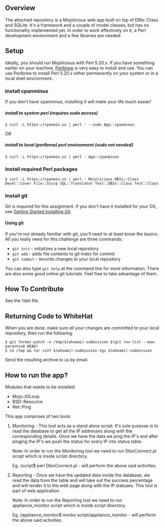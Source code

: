 ## Overview

The attached repository is a Mojolicious web app built on top of DBIx::Class
and SQLite.  It's a framework and a couple of model classes, but has no
functionality implemented yet.  In order to work effectively on it, a Perl
development environment and a few libraries are needed.

## Setup




Ideally, you should run Mojolicious with Perl 5.20.x. If you have something
earlier on your machine, [Perlbrew](http://perlbrew.pl/) is very easy to
install and use. You can use Perlbrew to install Perl 5.20.x either permanently
on your system or in a local shell environment.

### Install cpanminus
If you don't have cpanminus, installing it will make your life much easier!

##### install to system perl (requires sudo access)
```
$ curl -L https://cpanmin.us | perl - --sudo App::cpanminus
```

_OR_

##### install to local (perlbrew) perl environment (sudo not needed)
```
$ curl -L https://cpanmin.us | perl - App::cpanminus
```

### Install required Perl packages
```
$ curl -L https://cpanmin.us | perl - Mojolicious DBIx::Class Devel::Cover File::Slurp SQL::Translator Test::DBIx::Class Test::Class
```

### Install git
Git is required for this assignment. If you don't have it installed for your OS,
see [Getting Started Installing Git](https://git-scm.com/book/en/v2/Getting-Started-Installing-Git).

#### Using git
If you're not already familiar with git, you'll need to at least know the basics. All you really
need for this challenge are three commands:

* ```git init```   - initializes a new local repository
* ```git add```    - adds file contents to git index for commit
* ```git commit``` - records changes to your local repository

You can also type ```git help``` at the command line for more information.
There are also some good online git tutorials. Feel free to take advantage of them.

## How To Contribute

See the `TODO` file.

## Returning Code to WhiteHat

When you are done, make sure *all* your changes are committed to your local repository,
then run the following:

```
$ git format-patch -o /tmp/$(whoami)-submission $(git rev-list --max-parents=0 HEAD)
$ cd /tmp && tar czvf $(whoami)-submission.tgz $(whoami)-submission
```

Send the resulting archive to us by email.

## How to run the app?

Modules that needs to be installed
- Mojo::IOLoop
- BSD::Resource
- Net::Ping

This app comprises of two tools:
1) Monitoring - This tool acts as a stand alone script. It's sole purpose is to read the database to get
   all the IP addresses along with the corresponding details. Once we have the data we ping the IP's
   and after pinging the IP's we push the status for every IP into status table.
   
   Note: In order to run the Monitoring tool we need to run DbixConnect.pl script which is inside
   script directory.
   
   Eg. /script$ perl DbixConnect.pl - will perform the above said activities.
   
2) Reporting - Once we have the updated data inside the database, we read the data from the table
   and will take out the success percentage and will render it to the web page along with the IP statuses.
   This tool is part of web application.
   
   Note: In order to run the Reporting tool we need to run appliance_monitor script which is inside
   script directory.
   
   Eg. /appliance_monitor$ morbo script/appliance_monitor - will perform the above said activities.
